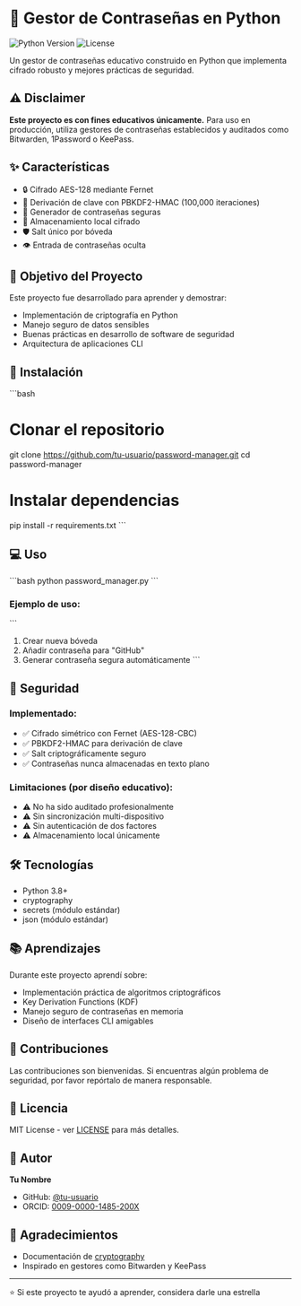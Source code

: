 # 🔐 Gestor de Contraseñas en Python

![Python Version](https://img.shields.io/badge/python-3.8+-blue.svg)
![License](https://img.shields.io/badge/license-MIT-green.svg)

Un gestor de contraseñas educativo construido en Python que implementa cifrado robusto y mejores prácticas de seguridad.

## ⚠️ Disclaimer

**Este proyecto es con fines educativos únicamente.** Para uso en producción, utiliza gestores de contraseñas establecidos y auditados como Bitwarden, 1Password o KeePass.

## ✨ Características

- 🔒 Cifrado AES-128 mediante Fernet
- 🔑 Derivación de clave con PBKDF2-HMAC (100,000 iteraciones)
- 🎲 Generador de contraseñas seguras
- 💾 Almacenamiento local cifrado
- 🛡️ Salt único por bóveda
- 👁️ Entrada de contraseñas oculta

## 🎯 Objetivo del Proyecto

Este proyecto fue desarrollado para aprender y demostrar:
- Implementación de criptografía en Python
- Manejo seguro de datos sensibles
- Buenas prácticas en desarrollo de software de seguridad
- Arquitectura de aplicaciones CLI

## 🚀 Instalación

\`\`\`bash
# Clonar el repositorio
git clone https://github.com/tu-usuario/password-manager.git
cd password-manager

# Instalar dependencias
pip install -r requirements.txt
\`\`\`

## 💻 Uso

\`\`\`bash
python password_manager.py
\`\`\`

### Ejemplo de uso:

\`\`\`
1. Crear nueva bóveda
2. Añadir contraseña para "GitHub"
3. Generar contraseña segura automáticamente
\`\`\`

## 🔐 Seguridad

### Implementado:
- ✅ Cifrado simétrico con Fernet (AES-128-CBC)
- ✅ PBKDF2-HMAC para derivación de clave
- ✅ Salt criptográficamente seguro
- ✅ Contraseñas nunca almacenadas en texto plano

### Limitaciones (por diseño educativo):
- ⚠️ No ha sido auditado profesionalmente
- ⚠️ Sin sincronización multi-dispositivo
- ⚠️ Sin autenticación de dos factores
- ⚠️ Almacenamiento local únicamente

## 🛠️ Tecnologías

- Python 3.8+
- cryptography
- secrets (módulo estándar)
- json (módulo estándar)

## 📚 Aprendizajes

Durante este proyecto aprendí sobre:
- Implementación práctica de algoritmos criptográficos
- Key Derivation Functions (KDF)
- Manejo seguro de contraseñas en memoria
- Diseño de interfaces CLI amigables

## 🤝 Contribuciones

Las contribuciones son bienvenidas. Si encuentras algún problema de seguridad, por favor repórtalo de manera responsable.

## 📄 Licencia

MIT License - ver [LICENSE](LICENSE) para más detalles.

## 👤 Autor

**Tu Nombre**
- GitHub: [@tu-usuario](https://github.com/tu-usuario)
- ORCID: [0009-0000-1485-200X](https://orcid.org/0009-0000-1485-200X)

## 🙏 Agradecimientos

- Documentación de [cryptography](https://cryptography.io/)
- Inspirado en gestores como Bitwarden y KeePass

---

⭐ Si este proyecto te ayudó a aprender, considera darle una estrella
